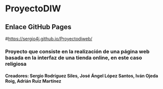 
# ProyectoDIW
## Enlace GitHub Pages

#https://sergio4j.github.io/Proyectodiweb/

### Proyecto que consiste en la realización de una página web basada en la interfaz de una tienda online, en este caso religiosa

#### Creadores: Sergio Rodríguez Siles, José Ángel López Santos, Iván Ojeda Roig, Adrián Ruiz Martínez
